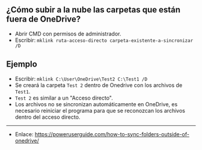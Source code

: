 ## ¿Cómo subir a la nube las carpetas que están fuera de OneDrive?
- Abrir CMD con permisos de administrador.
- Escribir: `mklink ruta-acceso-directo carpeta-existente-a-sincronizar /D`

## Ejemplo
- Escribir: `mklink C:\User\OneDrive\Test2 C:\Test1 /D`
- Se creará la carpeta `Test 2` dentro de Onedrive con los archivos de `Test1`.
- `Test 2` es similar a un "Acceso directo".
- Los archivos no se sincronizan automáticamente en OneDrive, es necesario reiniciar el programa para que se reconozcan los archivos dentro del acceso directo.

***

- Enlace: https://poweruserguide.com/how-to-sync-folders-outside-of-onedrive/